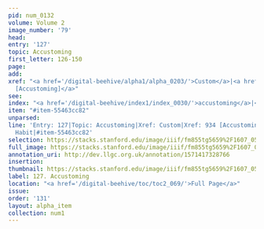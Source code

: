 ```yaml
---
pid: num_0132
volume: Volume 2
image_number: '79'
head: 
entry: '127'
topic: Accustoming
first_letter: 126-150
page: 
add: 
xref: "<a href='/digital-beehive/alpha1/alpha_0203/'>Custom</a>|<a href='/digital-beehive/toc/toc2_174/'>934
  [Accustoming]</a>"
see: 
index: "<a href='/digital-beehive/index1/index_0030/'>accustoming</a>|<a href='/digital-beehive/index2/index_1736/'>Habit</a>"
item: "#item-55463cc82"
unparsed: 
line: 'Entry: 127|Topic: Accustoming|Xref: Custom|Xref: 934 [Accustoming]|Index: accustoming|Index:
  Habit|#item-55463cc82'
selection: https://stacks.stanford.edu/image/iiif/fm855tg5659%2F1607_0546/286,3068,3054,559/full/0/default.jpg
full_image: https://stacks.stanford.edu/image/iiif/fm855tg5659%2F1607_0546/full/full/0/default.jpg
annotation_uri: http://dev.llgc.org.uk/annotation/1571417328766
insertion: 
thumbnail: https://stacks.stanford.edu/image/iiif/fm855tg5659%2F1607_0546/286,3068,600,180/250,/0/default.jpg
label: 127. Accustoming
location: "<a href='/digital-beehive/toc/toc2_069/'>Full Page</a>"
issue: 
order: '131'
layout: alpha_item
collection: num1
---
```

